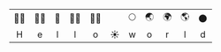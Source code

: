

<table>
  <tr align=center>
    <td>👋🏿</td>
    <td>👋🏾</td>
    <td>👋</td>
    <td>👋🏼</td>
    <td>👋🏻</td>
    <td></td>
    <td>🌕</td>
    <td>🌏</td>
    <td>🌍</td>
    <td>🌎</td>
    <td>🌑</td>
  <tr>
  <tr align=center>
    <td>H</td>
    <td>e</td>
    <td >l</td>
    <td>l</td>
    <td>o</td>
    <td>☀️</td>
    <td>w</td>
    <td>o</td>
    <td>r</td>
    <td>l</td>
    <td>d</td>
  <tr>
</table>
